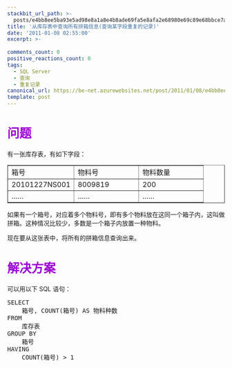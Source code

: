 ```yaml
---
stackbit_url_path: >-
  posts/e4bb8ee5ba93e5ad98e8a1a8e4b8ade69fa5e8afa2e68980e69c89e68bbce7aeb1e4bfa1e681af(e69fa5e8afa2e69f90e5ad97e6aeb5e9878de5a48de79a84e8aeb0e5bd95)
title: '从库存表中查询所有拼箱信息(查询某字段重复的记录)'
date: '2011-01-08 02:55:00'
excerpt: >-
  
comments_count: 0
positive_reactions_count: 0
tags: 
  - SQL Server
  - 查询
  - 重复记录
canonical_url: https://be-net.azurewebsites.net/post/2011/01/08/e4bb8ee5ba93e5ad98e8a1a8e4b8ade69fa5e8afa2e68980e69c89e68bbce7aeb1e4bfa1e681af(e69fa5e8afa2e69f90e5ad97e6aeb5e9878de5a48de79a84e8aeb0e5bd95)
template: post
---
```

<h1><font color="#9b00d3"><font style="font-weight: bold">问题</font></font></h1>  <p>有一张库存表，有如下字段：</p>  <table class="tbDoodles" border="1" cellspacing="0" cellpadding="2" width="400"><tbody>     <tr>       <td valign="top" width="133">箱号</td>        <td valign="top" width="133">物料号</td>        <td valign="top" width="133">物料数量</td>     </tr>      <tr>       <td valign="top" width="133">20101227NS001</td>        <td valign="top" width="133">8009819</td>        <td valign="top" width="133">200</td>     </tr>      <tr>       <td valign="top" width="133">……</td>        <td valign="top" width="133">……</td>        <td valign="top" width="133">……</td>     </tr>   </tbody></table>  <p>如果有一个箱号，对应着多个物料号，即有多个物料放在这同一个箱子内，这叫做拼箱。这种情况比较少，多数是一个箱子内放置一种物料。</p>  <p>现在要从这张表中，将所有的拼箱信息查询出来。</p>  <h1><font color="#9b00d3"><font style="font-weight: bold">解决方案</font></font></h1>  <p>可以用以下 SQL 语句：</p>  <pre class="brush: sql">SELECT
	箱号, COUNT(箱号) AS 物料种数
FROM
	库存表
GROUP BY
	箱号
HAVING
	COUNT(箱号) &gt; 1</pre>